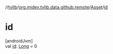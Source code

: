 //[tvlib](../../../index.md)/[org.mjdev.tvlib.data.github.remote](../index.md)/[Asset](index.md)/[id](id.md)

# id

[androidJvm]\
val [id](id.md): [Long](https://kotlinlang.org/api/latest/jvm/stdlib/kotlin/-long/index.html) = 0
